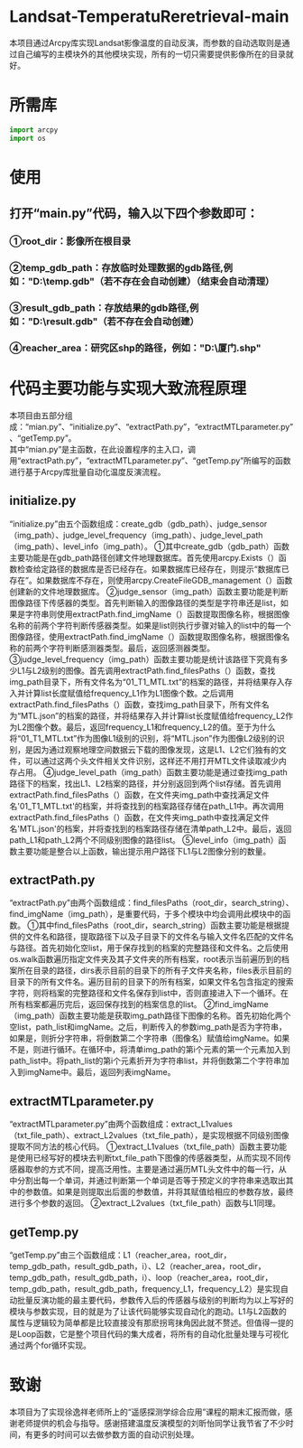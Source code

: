 # Landsat-TemperatuReretrieval-main
本项目通过Arcpy库实现Landsat影像温度的自动反演，而参数的自动选取则是通过自己编写的主模块外的其他模块实现，所有的一切只需要提供影像所在的目录就好。
# 所需库
``` python
import arcpy
import os
``` 
# 使用
## 打开“main.py”代码，输入以下四个参数即可：
### ①root_dir：影像所在根目录
### ②temp_gdb_path：存放临时处理数据的gdb路径,例如："D:\temp.gdb"（若不存在会自动创建）（结束会自动清理）
### ③result_gdb_path：存放结果的gdb路径,例如："D:\result.gdb"（若不存在会自动创建）
### ④reacher_area：研究区shp的路径，例如："D:\厦门.shp"
# 代码主要功能与实现大致流程原理
本项目由五部分组成：“mian.py”、“initialize.py”、“extractPath.py”，“extractMTLparameter.py”、“getTemp.py”。  
其中“mian.py”是主函数，在此设置程序的主入口，调用“extractPath.py”，“extractMTLparameter.py”、“getTemp.py”所编写的函数进行基于Arcpy库批量自动化温度反演流程。
## initialize.py
“initialize.py”由五个函数组成：create_gdb（gdb_path）、judge_sensor（img_path）、judge_level_frequency（img_path）、judge_level_path（img_path）、level_info（img_path）。
  ①其中create_gdb（gdb_path）函数主要功能是在gdb_path路径创建文件地理数据库。首先使用arcpy.Exists（）函数检查给定路径的数据库是否已经存在。如果数据库已经存在，则提示“数据库已存在”。如果数据库不存在，则使用arcpy.CreateFileGDB_management（）函数创建新的文件地理数据库。
  ②judge_sensor（img_path）函数主要功能是判断图像路径下传感器的类型。首先判断输入的图像路径的类型是字符串还是list，如果是字符串则使用extractPath.find_imgName（）函数提取图像名称，根据图像名称的前两个字符判断传感器类型。如果是list则执行步骤对输入的list中的每一个图像路径，使用extractPath.find_imgName（）函数提取图像名称，根据图像名称的前两个字符判断感测器类型。最后，返回感测器类型。
  ③judge_level_frequency（img_path）函数主要功能是统计该路径下究竟有多少L1与L2级别的图像。首先调用extractPath.find_filesPaths（）函数，查找img_path目录下，所有文件名为“01_T1_MTL.txt”的档案的路径，并将结果存入存入并计算list长度赋值给frequency_L1作为L1图像个数。之后调用extractPath.find_filesPaths（）函数，查找img_path目录下，所有文件名为“MTL.json”的档案的路径，并将结果存入并计算list长度赋值给frequency_L2作为L2图像个数。最后，返回frequency_L1和frequency_L2的值。至于为什么将“01_T1_MTL.txt”作为图像L1级别的识别，将“MTL.json”作为图像L2级别的识别，是因为通过观察地理空间数据云下载的图像发现，这是L1、L2它们独有的文件，可以通过这两个头文件相关文件识别，这样还不用打开MTL文件读取减少内存占用。
  ④judge_level_path（img_path）函数主要功能是通过查找img_path路径下的档案，找出L1、L2档案的路径，并分别返回到两个list存储。首先调用extractPath.find_filesPaths（）函数，在文件夹img_path中查找满足文件名'01_T1_MTL.txt'的档案，并将查找到的档案路径存储在path_L1中。再次调用extractPath.find_filesPaths（）函数，在文件夹img_path中查找满足文件名'MTL.json'的档案，并将查找到的档案路径存储在清单path_L2中。最后，返回path_L1和path_L2两个不同级别图像的路径list。
  ⑤level_info（img_path）函数主要功能是整合以上函数，输出提示用户路径下L1与L2图像分别的数量。
## extractPath.py
“extractPath.py”由两个函数组成：find_filesPaths（root_dir，search_string）、find_imgName（img_path），是重要代码，于多个模块中均会调用此模块中的函数。
  ①其中find_filesPaths（root_dir，search_string）函数主要功能是根据提供的文件名和路径，提取路径下以及子目录下的文件名与输入文件名匹配的文件名与路径。首先初始化空list，用于保存找到的档案的完整路径和文件名。之后使用os.walk函数遍历指定文件夹及其子文件夹的所有档案，root表示当前遍历到的档案所在目录的路径，dirs表示目前的目录下的所有子文件夹名称，files表示目前的目录下的所有文件名。遍历目前的目录下的所有档案，如果文件名包含指定的搜索字符，则将档案的完整路径和文件名保存到list中，否则直接进入下一个循环。在所有档案都遍历完后，返回保存找到的档案信息的list。
  ②find_imgName（img_path）函数主要功能是获取img_path路径下图像的名称。首先初始化两个空list，path_list和imgName。之后，判断传入的参数img_path是否为字符串，如果是，则折分字符串，将倒数第二个字符串（图像名）赋值给imgName。如果不是，则进行循环。在循环中，将清单img_path的第i个元素的第一个元素加入到path_list中。将path_list的第i个元素折开为字符串list，并将倒数第二个字符串加入到imgName中。最后，返回列表imgName。
## extractMTLparameter.py
“extractMTLparameter.py”由两个函数组成：extract_L1values（txt_file_path）、extract_L2values（txt_file_path），是实现根据不同级别图像提取不同方法的核心代码。
  ①extract_L1values（txt_file_path）函数主要功能是使用已经写好的模块去判断txt_file_path下图像的传感器类型，从而实现不同传感器取参的方式不同，提高泛用性。主要是通过遍历MTL头文件中的每一行，从中分割出每一个单词，并通过判断第一个单词是否等于预定义的字符串来选取出其中的参数值。如果是则提取出后面的参数值，并将其赋值给相应的参数存放，最终进行多个参数的返回。
  ②extract_L2values（txt_file_path）函数与L1同理。
## getTemp.py
“getTemp.py”由三个函数组成：L1（reacher_area，root_dir，temp_gdb_path，result_gdb_path，i）、L2（reacher_area，root_dir，temp_gdb_path，result_gdb_path，i）、loop（reacher_area，root_dir，temp_gdb_path，result_gdb_path，frequency_L1，frequency_L2）是实现自动批量反演功能的最主要代码，参数传入后的传感器与级别的判断均为以上写好的模块与参数实现，目的就是为了让该代码能够实现自动化的跑动。L1与L2函数的属性与逻辑较为简单都是比较直接没有那麽拐弯抹角因此就不赘述。但值得一提的是Loop函数，它是整个项目代码的集大成者，将所有的自动化批量处理与可视化通过两个for循环实现。
# 致谢
本项目为了实现徐逸祥老师所上的“遥感探测学综合应用”课程的期末汇报而做，感谢老师提供的机会与指导。感谢搭建温度反演模型的刘昕怡同学让我节省了不少时间，有更多的时间可以去做参数方面的自动识别处理。
